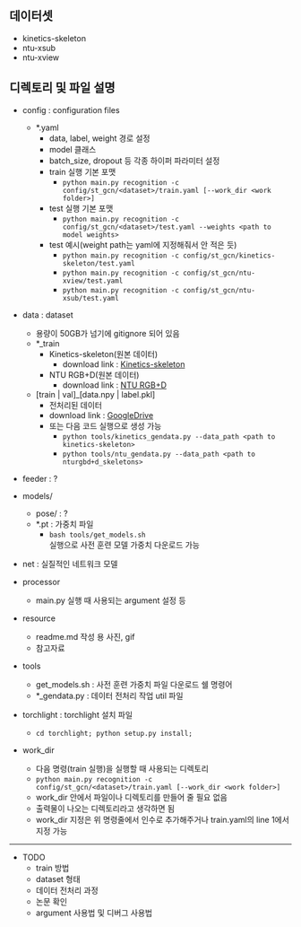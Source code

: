## 데이터셋

- kinetics-skeleton
- ntu-xsub
- ntu-xview

## 디렉토리 및 파일 설명

- config : configuration files
  - *.yaml
    - data, label, weight 경로 설정 
    - model 클래스
    - batch_size, dropout 등 각종 하이퍼 파라미터 설정
    - train 실행 기본 포맷
      - ```python main.py recognition -c config/st_gcn/<dataset>/train.yaml [--work_dir <work folder>]```
    - test 실행 기본 포맷
      - ```python main.py recognition -c config/st_gcn/<dataset>/test.yaml --weights <path to model weights>```
    - test 예시(weight path는 yaml에 지정해줘서 안 적은 듯)
      - ```python main.py recognition -c config/st_gcn/kinetics-skeleton/test.yaml```
      - ```python main.py recognition -c config/st_gcn/ntu-xview/test.yaml```
      - ```python main.py recognition -c config/st_gcn/ntu-xsub/test.yaml```
- data : dataset
  - 용량이 50GB가 넘기에 gitignore 되어 있음
  - *_train
    - Kinetics-skeleton(원본 데이터)
      - download link : [Kinetics-skeleton](https://drive.google.com/drive/folders/1SPQ6FmFsjGg3f59uCWfdUWI-5HJM_YhZ)
    - NTU RGB+D(원본 데이터)
      - download link : [NTU RGB+D](http://rose1.ntu.edu.sg/datasets/actionrecognition.asp)
  - [train | val]_[data.npy | label.pkl]
    - 전처리된 데이터
    - download link : [GoogleDrive](https://drive.google.com/file/d/103NOL9YYZSW1hLoWmYnv5Fs8mK-Ij7qb/view)
    - 또는 다음 코드 실행으로 생성 가능
      - ```python tools/kinetics_gendata.py --data_path <path to kinetics-skeleton>```
      - ```python tools/ntu_gendata.py --data_path <path to nturgbd+d_skeletons>```
    
- feeder : ?
- models/
  - pose/ : ?
  - *.pt : 가중치 파일  
    - ```bash tools/get_models.sh```  
      실행으로 사전 훈련 모델 가중치 다운로드 가능
- net : 실질적인 네트워크 모델
- processor
  - main.py 실행 때 사용되는 argument 설정 등
- resource
  - readme.md 작성 용 사진, gif
  - 참고자료
- tools
  - get_models.sh : 사전 훈련 가중치 파일 다운로드 쉘 명령어 
  - *_gendata.py : 데이터 전처리 작업 util 파일
- torchlight : torchlight 설치 파일
  - ```cd torchlight; python setup.py install;```
- work_dir
  - 다음 명령(train 실행)을 실행할 때 사용되는 디렉토리
  - ```python main.py recognition -c config/st_gcn/<dataset>/train.yaml [--work_dir <work folder>]```
  - work_dir 안에서 파일이나 디렉토리를 만들어 줄 필요 없음
  - 출력물이 나오는 디렉토리라고 생각하면 됨
  - work_dir 지정은 위 명령줄에서 인수로 추가해주거나 train.yaml의 line 1에서 지정 가능
  
---

- TODO
  - train 방법
  - dataset 형태
  - 데이터 전처리 과정
  - 논문 확인
  - argument 사용법 및 디버그 사용법
    
    
